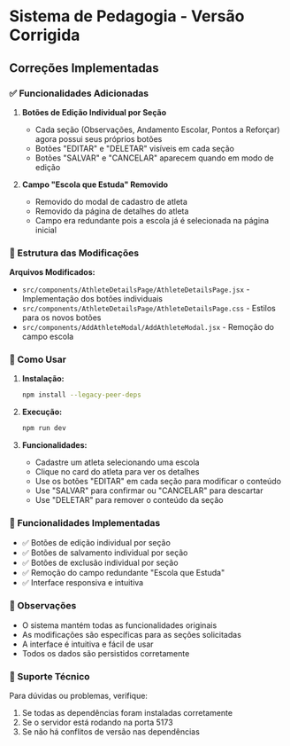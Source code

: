 # Sistema de Pedagogia - Versão Corrigida

## Correções Implementadas

### ✅ Funcionalidades Adicionadas

1. **Botões de Edição Individual por Seção**
   - Cada seção (Observações, Andamento Escolar, Pontos a Reforçar) agora possui seus próprios botões
   - Botões "EDITAR" e "DELETAR" visíveis em cada seção
   - Botões "SALVAR" e "CANCELAR" aparecem quando em modo de edição

2. **Campo "Escola que Estuda" Removido**
   - Removido do modal de cadastro de atleta
   - Removido da página de detalhes do atleta
   - Campo era redundante pois a escola já é selecionada na página inicial

### 📁 Estrutura das Modificações

**Arquivos Modificados:**
- `src/components/AthleteDetailsPage/AthleteDetailsPage.jsx` - Implementação dos botões individuais
- `src/components/AthleteDetailsPage/AthleteDetailsPage.css` - Estilos para os novos botões
- `src/components/AddAthleteModal/AddAthleteModal.jsx` - Remoção do campo escola

### 🚀 Como Usar

1. **Instalação:**
   ```bash
   npm install --legacy-peer-deps
   ```

2. **Execução:**
   ```bash
   npm run dev
   ```

3. **Funcionalidades:**
   - Cadastre um atleta selecionando uma escola
   - Clique no card do atleta para ver os detalhes
   - Use os botões "EDITAR" em cada seção para modificar o conteúdo
   - Use "SALVAR" para confirmar ou "CANCELAR" para descartar
   - Use "DELETAR" para remover o conteúdo da seção

### 🎯 Funcionalidades Implementadas

- ✅ Botões de edição individual por seção
- ✅ Botões de salvamento individual por seção  
- ✅ Botões de exclusão individual por seção
- ✅ Remoção do campo redundante "Escola que Estuda"
- ✅ Interface responsiva e intuitiva

### 📝 Observações

- O sistema mantém todas as funcionalidades originais
- As modificações são específicas para as seções solicitadas
- A interface é intuitiva e fácil de usar
- Todos os dados são persistidos corretamente

### 🔧 Suporte Técnico

Para dúvidas ou problemas, verifique:
1. Se todas as dependências foram instaladas corretamente
2. Se o servidor está rodando na porta 5173
3. Se não há conflitos de versão nas dependências

